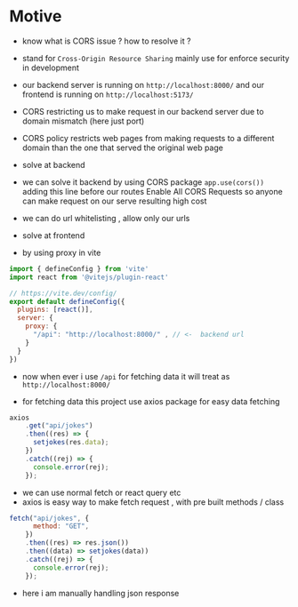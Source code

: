 # Motive
- know what is CORS issue ? how to resolve it ?
- stand for `Cross-Origin Resource Sharing` mainly use for enforce security in development 
- our backend server is running on `http://localhost:8000/` and our frontend is running on `http://localhost:5173/`
- CORS restricting us to make request in our backend server due to domain mismatch (here just port)
- CORS policy restricts web pages from making requests to a different domain than the one that served the original web page

- solve at backend 
- we can solve it backend by using CORS package `app.use(cors())` adding this line before our routes Enable All CORS Requests so anyone can make request on our serve resulting high cost 
- we can do url whitelisting , allow only our urls 

- solve at frontend
- by using proxy in vite
```js
import { defineConfig } from 'vite'
import react from '@vitejs/plugin-react'

// https://vite.dev/config/
export default defineConfig({
  plugins: [react()],
  server: {
    proxy: {
      "/api": "http://localhost:8000/" , // <-  backend url
    }
  }
})

```
- now when ever i use `/api` for fetching data it will treat as `http://localhost:8000/`




- for fetching data this project use axios package for easy data fetching
```js
axios
    .get("api/jokes")
    .then((res) => {
      setjokes(res.data);
    })
    .catch((rej) => {
      console.error(rej);
    });
```
- we can use normal fetch or react query etc 
- axios is easy way to make fetch request , with pre built methods / class
```js
fetch("api/jokes", {
      method: "GET",
    })
    .then((res) => res.json())
    .then((data) => setjokes(data))
    .catch((rej) => {
      console.error(rej);
    });
```
- here i am  manually handling json response